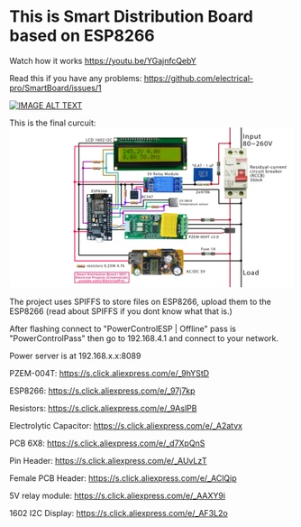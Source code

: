 # This is Smart Distribution Board based on ESP8266

Watch how it works https://youtu.be/YGajnfcQebY

Read this if you have any problems: https://github.com/electrical-pro/SmartBoard/issues/1

[![IMAGE ALT TEXT](http://img.youtube.com/vi/YGajnfcQebY/0.jpg)](http://www.youtube.com/watch?v=YGajnfcQebY "Video Title")

This is the final curcuit:
<img src="circuit.jpg">

The project uses SPIFFS to store files on ESP8266, upload them to the ESP8266 (read about SPIFFS if you dont know what that is.)

After flashing connect to "PowerControlESP | Offline" pass is "PowerControlPass" then go to 192.168.4.1 and connect to your network.

Power server is at 192.168.x.x:8089

PZEM-004T: https://s.click.aliexpress.com/e/_9hYStD

ESP8266: https://s.click.aliexpress.com/e/_97j7kp

Resistors: https://s.click.aliexpress.com/e/_9AslPB

Electrolytic Capacitor: https://s.click.aliexpress.com/e/_A2atvx

PCB 6X8: https://s.click.aliexpress.com/e/_d7XpQnS

Pin Header: https://s.click.aliexpress.com/e/_AUvLzT

Female PCB Header: https://s.click.aliexpress.com/e/_AClQip

5V relay module: https://s.click.aliexpress.com/e/_AAXY9i

1602 I2C Display: https://s.click.aliexpress.com/e/_AF3L2o
